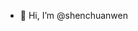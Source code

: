 - 👋 Hi, I’m @shenchuanwen

<!---
shenchuanwen/shenchuanwen is a ✨ special ✨ repository because its `README.md` (this file) appears on your GitHub profile.
You can click the Preview link to take a look at your changes.
--->
